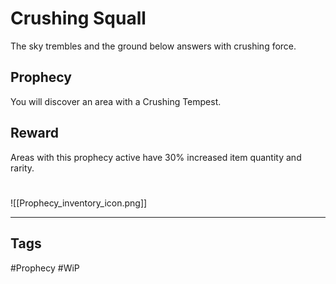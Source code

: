 # Crushing Squall
The sky trembles and the ground below answers with crushing force.
## Prophecy
You will discover an area with a Crushing Tempest.
## Reward
Areas with this prophecy active have 30% increased item quantity and rarity.

#
![[Prophecy_inventory_icon.png]]

---
## Tags
#Prophecy
#WiP 